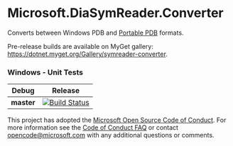 # Microsoft.DiaSymReader.Converter

Converts between Windows PDB and [Portable PDB](https://github.com/dotnet/core/blob/master/Documentation/diagnostics/portable_pdb.md) formats.

Pre-release builds are available on MyGet gallery: https://dotnet.myget.org/Gallery/symreader-converter.

[//]: # (Begin current test results)

### Windows - Unit Tests
|Debug|Release|
|:--:|:--:|
|**master**|[![Build Status](https://ci.dot.net/job/dotnet_symreader-converter/job/master/job/windows_debug/badge/icon)](https://ci.dot.net/job/dotnet_symreader-converter/job/master/job/windows_debug/)|[![Build Status](https://ci.dot.net/job/dotnet_symreader-converter/job/master/job/windows_release/badge/icon)](https://ci.dot.net/job/dotnet_symreader-converter/job/master/job/windows_release/)|

[//]: # (End current test results)

This project has adopted the [Microsoft Open Source Code of Conduct](https://opensource.microsoft.com/codeofconduct/).  For more information see the [Code of Conduct FAQ](https://opensource.microsoft.com/codeofconduct/faq/) or contact [opencode@microsoft.com](mailto:opencode@microsoft.com) with any additional questions or comments.

